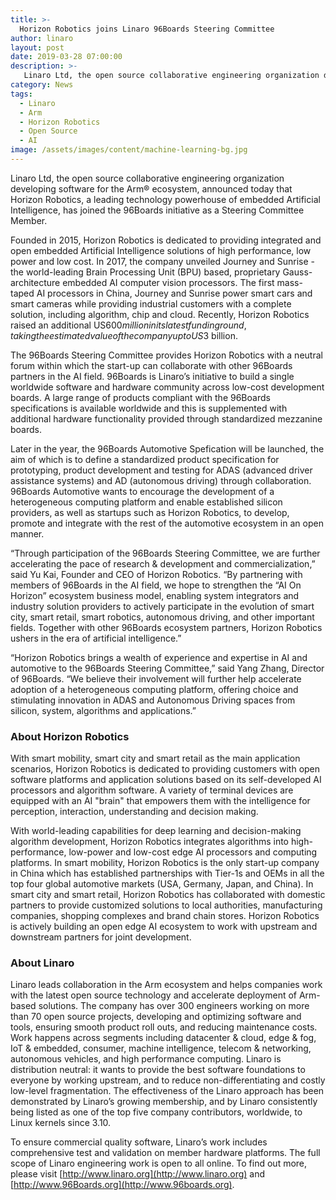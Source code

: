 ```yaml
---
title: >-
  Horizon Robotics joins Linaro 96Boards Steering Committee
author: linaro
layout: post
date: 2019-03-28 07:00:00
description: >-
   Linaro Ltd, the open source collaborative engineering organization developing software for the Arm® ecosystem, announced today that Horizon Robotics, a leading technology powerhouse of embedded Artificial Intelligence, has joined the 96Boards initiative as a Steering Committee Member.
category: News
tags:
  - Linaro
  - Arm
  - Horizon Robotics
  - Open Source
  - AI
image: /assets/images/content/machine-learning-bg.jpg
---
```

Linaro Ltd, the open source collaborative engineering organization developing software for the Arm® ecosystem, announced today that Horizon Robotics, a leading technology powerhouse of embedded Artificial Intelligence, has joined the 96Boards initiative as a Steering Committee Member.

Founded in 2015, Horizon Robotics is dedicated to providing integrated and open embedded Artificial Intelligence solutions of high performance, low power and low cost. In 2017, the company unveiled Journey and Sunrise - the world-leading Brain Processing Unit (BPU) based, proprietary Gauss-architecture embedded AI computer vision processors. The first mass-taped AI processors in China, Journey and Sunrise power smart cars and smart cameras while providing industrial customers with a complete solution, including algorithm, chip and cloud. Recently, Horizon Robotics raised an additional US$600 million in its latest funding round, taking the estimated value of the company up to US$3 billion.

The 96Boards Steering Committee provides Horizon Robotics with a neutral forum within which the start-up can collaborate with other 96Boards partners in the AI field. 96Boards is Linaro’s initiative to build a single worldwide software and hardware community across low-cost development boards. A large range of products compliant with the 96Boards specifications is available worldwide and this is supplemented with additional hardware functionality provided through standardized mezzanine boards.

Later in the year, the 96Boards Automotive Spefication will be launched, the aim of which is to define a standardized product specification for prototyping, product development and testing for ADAS (advanced driver assistance systems) and AD (autonomous driving) through collaboration. 96Boards Automotive wants to encourage the development of a heterogeneous computing platform and enable established silicon providers, as well as startups such as Horizon Robotics, to develop, promote and integrate with the rest of the automotive ecosystem in an open manner.

“Through participation of the 96Boards Steering Committee, we are further accelerating the pace of research & development and commercialization,” said Yu Kai, Founder and CEO of Horizon Robotics. “By partnering with members of 96Boards in the AI field, we hope to strengthen the “AI On Horizon” ecosystem business model, enabling system integrators and industry solution providers to actively participate in the evolution of smart city, smart retail, smart robotics, autonomous driving, and other important fields. Together with other 96Boards ecosystem partners, Horizon Robotics ushers in the era of artificial intelligence.”  

“Horizon Robotics brings a wealth of experience and expertise in AI and automotive to the 96Boards Steering Committee,” said Yang Zhang, Director of 96Boards. “We believe their involvement will further help accelerate adoption of a heterogeneous computing platform, offering choice and stimulating innovation in ADAS and Autonomous Driving spaces from silicon, system, algorithms and applications.”

### About Horizon Robotics

With smart mobility, smart city and smart retail as the main application scenarios, Horizon Robotics is dedicated to providing customers with open software platforms and application solutions based on its self-developed AI processors and algorithm software. A variety of terminal devices are equipped with an AI "brain" that empowers them with the intelligence for perception, interaction, understanding and decision making.

With world-leading capabilities for deep learning and decision-making algorithm development, Horizon Robotics integrates algorithms into high-performance, low-power and low-cost edge AI processors and computing platforms. In smart mobility, Horizon Robotics is the only start-up company in China which has established partnerships with Tier-1s and OEMs in all the top four global automotive markets (USA, Germany, Japan, and China). In smart city and smart retail, Horizon Robotics has collaborated with domestic partners to provide customized solutions to local authorities, manufacturing companies, shopping complexes and brand chain stores. Horizon Robotics is actively building an open edge AI ecosystem to work with upstream and downstream partners for joint development.

### About Linaro

Linaro leads collaboration in the Arm ecosystem and helps companies work with the latest open source technology and accelerate deployment of Arm-based solutions. The company has over 300 engineers working on more than 70 open source projects, developing and optimizing software and tools, ensuring smooth product roll outs, and reducing maintenance costs. Work happens across segments including datacenter & cloud, edge & fog, IoT & embedded, consumer, machine intelligence, telecom & networking, autonomous vehicles, and high performance computing. Linaro is distribution neutral: it wants to provide the best software foundations to everyone by working upstream, and to reduce non-differentiating and costly low-level fragmentation. The effectiveness of the Linaro approach has been demonstrated by Linaro’s growing membership, and by Linaro consistently being listed as one of the top five company contributors, worldwide, to Linux kernels since 3.10.

To ensure commercial quality software, Linaro’s work includes comprehensive test and validation on member hardware platforms. The full scope of Linaro engineering work is open to all online. To find out more, please visit [http://www.linaro.org](http://www.linaro.org) and [http://www.96Boards.org](http://www.96boards.org).
